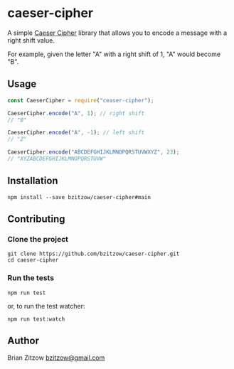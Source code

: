 # caeser-cipher
A simple [Caeser Cipher](https://en.wikipedia.org/wiki/Caesar_cipher) library that allows you to encode a message with a right shift value.

For example, given the letter "A" with a right shift of 1, "A" would become "B".

## Usage

```javascript
const CaeserCipher = require("ceaser-cipher");

CaeserCipher.encode("A", 1); // right shift
// "B"

CaeserCipher.encode("A", -1); // left shift
// "Z"

CaeserCipher.encode("ABCDEFGHIJKLMNOPQRSTUVWXYZ", 23);
// "XYZABCDEFGHIJKLMNOPQRSTUVW"
```

## Installation

```shell
npm install --save bzitzow/caeser-cipher#main
```

## Contributing

### Clone the project

```
git clone https://github.com/bzitzow/caeser-cipher.git
cd caeser-cipher
```

### Run the tests

```shell
npm run test
```

or, to run the test watcher:
```
npm run test:watch
```

## Author
Brian Zitzow <bzitzow@gmail.com>

